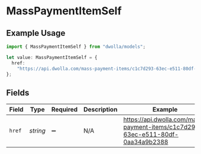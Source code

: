 # MassPaymentItemSelf

## Example Usage

```typescript
import { MassPaymentItemSelf } from "dwolla/models";

let value: MassPaymentItemSelf = {
  href:
    "https://api.dwolla.com/mass-payment-items/c1c7d293-63ec-e511-80df-0aa34a9b2388",
};
```

## Fields

| Field                                                                          | Type                                                                           | Required                                                                       | Description                                                                    | Example                                                                        |
| ------------------------------------------------------------------------------ | ------------------------------------------------------------------------------ | ------------------------------------------------------------------------------ | ------------------------------------------------------------------------------ | ------------------------------------------------------------------------------ |
| `href`                                                                         | *string*                                                                       | :heavy_minus_sign:                                                             | N/A                                                                            | https://api.dwolla.com/mass-payment-items/c1c7d293-63ec-e511-80df-0aa34a9b2388 |